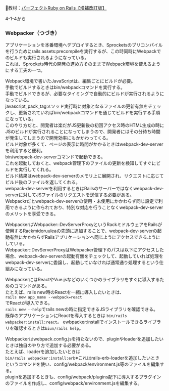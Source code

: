 
:open_book:教材：[パーフェクトRuby on Rails【増補改訂版】](https://gihyo.jp/book/2020/978-4-297-11462-6)

4-1-4から

### Webpacker（つづき）  

アプリケーションを本番環境へデプロイするとき、Sprocketsのプリコンパイルを行うためにrails assets:precompileを実行するが、この時同時にWebpackでのビルドも実行されるようになっている。  
これは、Sprockets時代の開発の進め方そのままでWebpack環境を使えるようにする工夫の一つ。  

Webpack環境で書いたJavaScriptは、編集ごとにビルドが必要。  
手動でビルドするときはbin/webpackコマンドを実行する。  
手動でビルドできるが、必要なタイミングで自動的にビルドが実行されるようになっている。  
javascript_pack_tagメソッド実行時に対象となるファイルの更新有無をチェックし、更新されていればbin/webpackコマンドを通じてビルドを実行する手順になっている。  
このやり方だと、開発者は楽だがJS更新後の初回アクセス時のHTML生成の時にJSのビルドが実行されることになってしまうので、開発者にはその分待ち時間が発生してしまうので開発効率にもかかわってくる。  
ビルド対象が多くて、ページの表示に時間がかかるときはwebpack-dev-serverを利用すると便利。  
bin/webpack-dev-serverコマンドで起動できる。  
これを起動しておくと、webpack管理下のファイルの更新を検知してすぐにビルドを実行してくれる。  
ビルド結果はwebpack-dev-serverのメモリ上に展開され、リクエストに応じてビルド後のファイルを返してくれる。  
webpack-dev-serverを利用するときはRailsのサーバーではなくwebpack-dev-serverに対してJSファイルのリクエストを送信する必要がある。  
Webpackrだとwebpack-dev-serverの使用・未使用にかかわらず同じ設定で利用できるように作られており、特別な対応を行うことなくwebpack-dev-serverのメリットを享受できる。  

WebpackerはWebpacker::DevServerProxyというRackミドルウェアをRailsが使用するRackmidoruuleaの先頭に追加することで、webpack-dev-serverの起動有無にかかわらずRailsアプリケーションへ同じようにアクセスできるようにしている。  
Webpacker::DevServerProxyはWebpacker管理下のパスは以下にアクセスした場合、webpack-dev-serverの起動有無をチェックして、起動していれば処理をwebpack-dev-serverに委譲し、起動していなければ通常通り処理するという仕組みになっている。  

WebpackerにはReactやVue.jsなどのいくつかのライブラリをすぐに導入するためのコマンドがある。  
たとえば、rails new時のReactを一緒に導入したいときは、  
`rails new app_name --webpack=react`  
でReactが導入できる。  
`rails new --help`でrails newの時に指定できるJSライブラリを確認できる。  
既存のアプリケーションにReactを導入するときは `bin/rails webpacker:install:react`。
ewbpacker:installでインストールできるライブラリを確認するときは`biun/rails help`。

Webpackerはwebpack.config.jsを持たないので、pluginやloaderを追加したいときは独自のやり方で追加する必要がある。  
たとえば、loaderを追加したいときは  
`bin/rails webpacker:install:erb`※これはrails-erb-loaderを追加したいとき  
というコマンドを使い、config/webpack/environment.js等のファイルを編集する。  
pluginを追加するときも、config/webpack/plugins配下に導入するプラグインのファイルを作成し、config/webpack/environment.jsを編集する。  　　　　　　　　　　　　　　　　　　　　　　　　　　　　　　　　　　　　　　　　　　　　　　　
